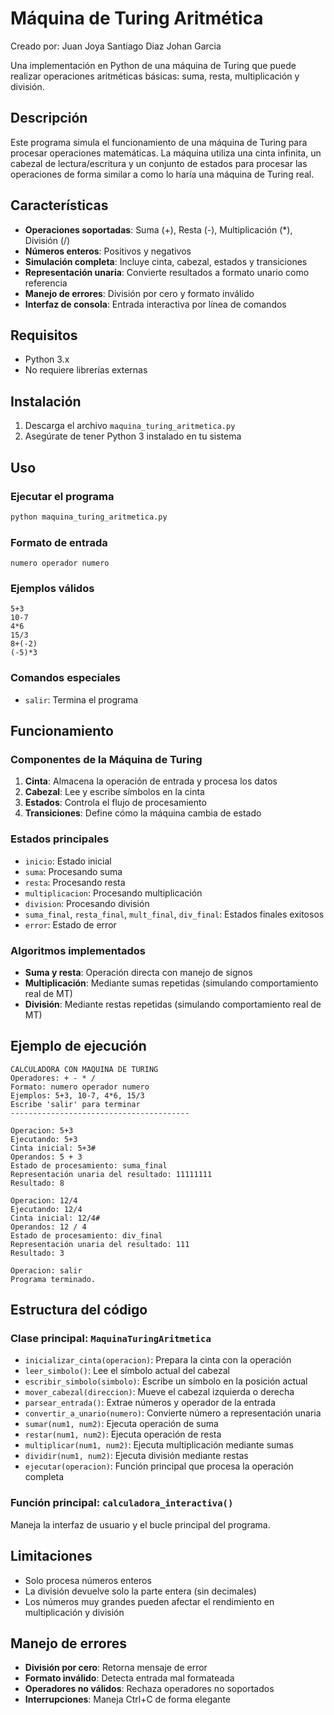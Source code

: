 # Máquina de Turing Aritmética

Creado por:
Juan Joya
Santiago Diaz
Johan Garcia

Una implementación en Python de una máquina de Turing que puede realizar operaciones aritméticas básicas: suma, resta, multiplicación y división.

## Descripción

Este programa simula el funcionamiento de una máquina de Turing para procesar operaciones matemáticas. La máquina utiliza una cinta infinita, un cabezal de lectura/escritura y un conjunto de estados para procesar las operaciones de forma similar a como lo haría una máquina de Turing real.

## Características

- **Operaciones soportadas**: Suma (+), Resta (-), Multiplicación (*), División (/)
- **Números enteros**: Positivos y negativos
- **Simulación completa**: Incluye cinta, cabezal, estados y transiciones
- **Representación unaria**: Convierte resultados a formato unario como referencia
- **Manejo de errores**: División por cero y formato inválido
- **Interfaz de consola**: Entrada interactiva por línea de comandos

## Requisitos

- Python 3.x
- No requiere librerías externas

## Instalación

1. Descarga el archivo `maquina_turing_aritmetica.py`
2. Asegúrate de tener Python 3 instalado en tu sistema

## Uso

### Ejecutar el programa

```bash
python maquina_turing_aritmetica.py
```

### Formato de entrada

```
numero operador numero
```

### Ejemplos válidos

```
5+3
10-7
4*6
15/3
8+(-2)
(-5)*3
```

### Comandos especiales

- `salir`: Termina el programa

## Funcionamiento

### Componentes de la Máquina de Turing

1. **Cinta**: Almacena la operación de entrada y procesa los datos
2. **Cabezal**: Lee y escribe símbolos en la cinta
3. **Estados**: Controla el flujo de procesamiento
4. **Transiciones**: Define cómo la máquina cambia de estado

### Estados principales

- `inicio`: Estado inicial
- `suma`: Procesando suma
- `resta`: Procesando resta
- `multiplicacion`: Procesando multiplicación
- `division`: Procesando división
- `suma_final`, `resta_final`, `mult_final`, `div_final`: Estados finales exitosos
- `error`: Estado de error

### Algoritmos implementados

- **Suma y resta**: Operación directa con manejo de signos
- **Multiplicación**: Mediante sumas repetidas (simulando comportamiento real de MT)
- **División**: Mediante restas repetidas (simulando comportamiento real de MT)

## Ejemplo de ejecución

```
CALCULADORA CON MAQUINA DE TURING
Operadores: + - * /
Formato: numero operador numero
Ejemplos: 5+3, 10-7, 4*6, 15/3
Escribe 'salir' para terminar
----------------------------------------

Operacion: 5+3
Ejecutando: 5+3
Cinta inicial: 5+3#
Operandos: 5 + 3
Estado de procesamiento: suma_final
Representación unaria del resultado: 11111111
Resultado: 8

Operacion: 12/4
Ejecutando: 12/4
Cinta inicial: 12/4#
Operandos: 12 / 4
Estado de procesamiento: div_final
Representación unaria del resultado: 111
Resultado: 3

Operacion: salir
Programa terminado.
```

## Estructura del código

### Clase principal: `MaquinaTuringAritmetica`

- `inicializar_cinta(operacion)`: Prepara la cinta con la operación
- `leer_simbolo()`: Lee el símbolo actual del cabezal
- `escribir_simbolo(simbolo)`: Escribe un símbolo en la posición actual
- `mover_cabezal(direccion)`: Mueve el cabezal izquierda o derecha
- `parsear_entrada()`: Extrae números y operador de la entrada
- `convertir_a_unario(numero)`: Convierte número a representación unaria
- `sumar(num1, num2)`: Ejecuta operación de suma
- `restar(num1, num2)`: Ejecuta operación de resta
- `multiplicar(num1, num2)`: Ejecuta multiplicación mediante sumas
- `dividir(num1, num2)`: Ejecuta división mediante restas
- `ejecutar(operacion)`: Función principal que procesa la operación completa

### Función principal: `calculadora_interactiva()`

Maneja la interfaz de usuario y el bucle principal del programa.

## Limitaciones

- Solo procesa números enteros
- La división devuelve solo la parte entera (sin decimales)
- Los números muy grandes pueden afectar el rendimiento en multiplicación y división

## Manejo de errores

- **División por cero**: Retorna mensaje de error
- **Formato inválido**: Detecta entrada mal formateada
- **Operadores no válidos**: Rechaza operadores no soportados
- **Interrupciones**: Maneja Ctrl+C de forma elegante


